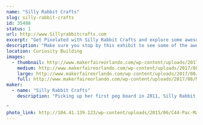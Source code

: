 ```yaml
---
name: "Silly Rabbit Crafts"
slug: silly-rabbit-crafts
id: 35488
status: 1
url: http://www.Sillyrabbitcrafts.com
excerpt: "Get Pixelated with Silly Rabbit Crafts and explore some awesome Perler items, and even make your OWN!"
description: "Make sure you stop by this exhibit to see some of the awesome things Lori has made with this beloved childhood craft! She will also have an area where you can make your own Perler creation! Whether it is a cute little Makey or something of your own design, you can let your imagination run free. Don't have time to make something at Maker Faire? Don't worry, Lori made kits for you to take home!"
location: Curiosity Building
images:
  - thumbnail: http://www.makerfaireorlando.com/wp-content/uploads/2017/08/MF-Misc-Pic2.png
    medium: http://www.makerfaireorlando.com/wp-content/uploads/2017/08/MF-Misc-Pic2.png
    large: http://www.makerfaireorlando.com/wp-content/uploads/2017/08/MF-Misc-Pic2.png
    full: http://www.makerfaireorlando.com/wp-content/uploads/2017/08/MF-Misc-Pic2.png
maker:
  - name: "Silly Rabbit Crafts"
    description: "Picking up her first peg board in 2011, Silly Rabbit Crafts now travels to 11 different states a year, with over 240+ shows under her belt! Silly Rabbit Crafts has melted over 27 million beads turning them into anything from Earrings to art, and even into fish tanks!

"
photo_link: http://104.41.139.123/wp-content/uploads/2015/06/C44-Pac-Man-Set-12-1024x683.jpg
---
```

